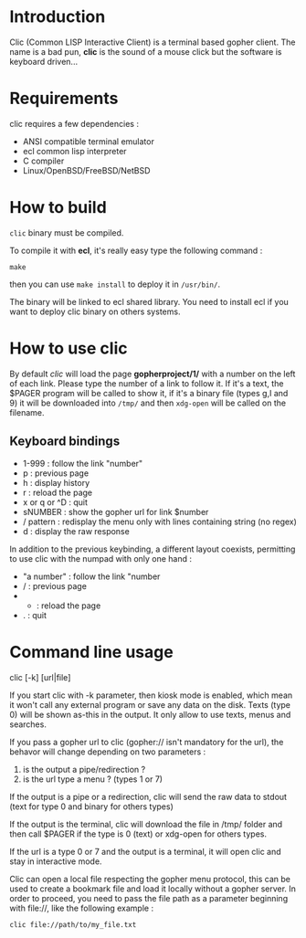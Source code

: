 Introduction
============

Clic (Common LISP Interactive Client) is a terminal based gopher
client. The name is a bad pun, **clic** is the sound of a mouse click
but the software is keyboard driven...


Requirements
============

clic requires a few dependencies :

   + ANSI compatible terminal emulator
   + ecl common lisp interpreter
   + C compiler
   + Linux/OpenBSD/FreeBSD/NetBSD


How to build
============

`clic` binary must be compiled.

To compile it with **ecl**, it's really easy type the following
command :

    make

then you can use `make install` to deploy it in `/usr/bin/`.

The binary will be linked to ecl shared library. You need to install
ecl if you want to deploy clic binary on others systems.


How to use clic
===============

By default *clic* will load the page **gopherproject/1/** with a
number on the left of each link. Please type the number of a link to
follow it. If it's a text, the $PAGER program will be called to show
it, if it's a binary file (types g,I and 9) it will be downloaded into
`/tmp/` and then `xdg-open` will be called on the filename.


Keyboard bindings
-----------------

+ 1-999 : follow the link "number"
+ p : previous page
+ h : display history
+ r : reload the page
+ x or q or ^D : quit
+ sNUMBER : show the gopher url for link $number
+ / pattern : redisplay the menu only with lines containing string (no regex)
+ d : display the raw response

In addition to the previous keybinding, a different layout coexists,
permitting to use clic with the numpad with only one hand :

+ "a number" : follow the link "number
+ / : previous page
+ * : reload the page
+ . : quit


Command line usage
==================

clic [-k] [url|file]

If you start clic with -k parameter, then kiosk mode is enabled, which
mean it won't call any external program or save any data on the
disk. Texts (type 0) will be shown as-this in the output. It only
allow to use texts, menus and searches.

If you pass a gopher url to clic (gopher:// isn't mandatory for the
url), the behavor will change depending on two parameters :

1. is the output a pipe/redirection ?
2. is the url type a menu ? (types 1 or 7)

If the output is a pipe or a redirection, clic will send the raw data
to stdout (text for type 0 and binary for others types)

If the output is the terminal, clic will download the file in /tmp/
folder and then call $PAGER if the type is 0 (text) or xdg-open for
others types.

If the url is a type 0 or 7 and the output is a terminal, it will open
clic and stay in interactive mode.

Clic can open a local file respecting the gopher menu protocol, this
can be used to create a bookmark file and load it locally without a
gopher server. In order to proceed, you need to pass the file path as
a parameter beginning with file://, like the following example :

    clic file://path/to/my_file.txt
